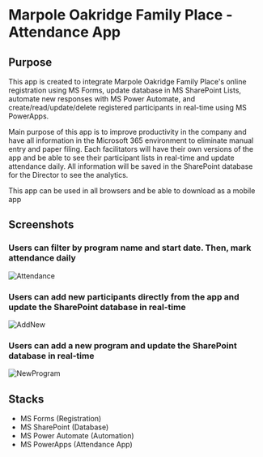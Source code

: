 # Marpole Oakridge Family Place - Attendance App

## Purpose
This app is created to integrate Marpole Oakridge Family Place's online registration using MS Forms, update database in MS SharePoint Lists, automate new responses with MS Power Automate, and create/read/update/delete registered participants in real-time using MS PowerApps. 

Main purpose of this app is to improve productivity in the company and have all information in the Microsoft 365 environment to eliminate manual entry and paper filing. Each facilitators will have their own versions of the app and be able to see their participant lists in real-time and update attendance daily. All information will be saved in the SharePoint database for the Director to see the analytics. 

This app can be used in all browsers and be able to download as a mobile app

## Screenshots
### Users can filter by program name and start date. Then, mark attendance daily
![Attendance](https://github.com/kolpp15/MOFP-PowerApps/blob/main/MOFP/Assets/Images/Attendance.gif?raw=true)
### Users can add new participants directly from the app and update the SharePoint database in real-time
![AddNew](https://github.com/kolpp15/MOFP-PowerApps/blob/main/MOFP/Assets/Images/AddNew.gif?raw=true)
### Users can add a new program and update the SharePoint database in real-time
![NewProgram](https://github.com/kolpp15/MOFP-PowerApps/blob/main/MOFP/Assets/Images/NewProgram.gif?raw=true)

## Stacks 
- MS Forms (Registration)
- MS SharePoint (Database)
- MS Power Automate (Automation)
- MS PowerApps (Attendance App)
